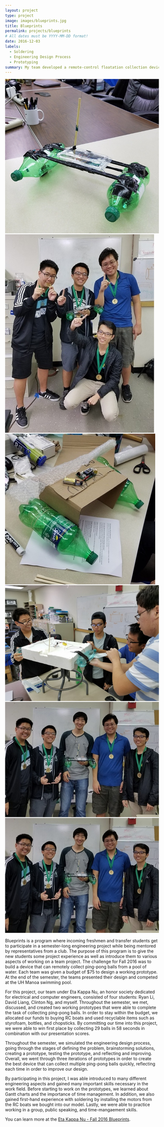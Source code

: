 ```yaml
---
layout: project
type: project
image: images/blueprints.jpg
title: Blueprints
permalink: projects/blueprints
# All dates must be YYYY-MM-DD format!
date: 2016-12-03
labels:
  - Soldering
  - Engineering Design Process
  - Prototyping
summary: My team developed a remote-control floatation collection device that won first place in the Holmes Hall Challenge of Fall 2016.
---
```


<div class="ui small rounded images">
  <img class="ui image" src="../images/blueprints.jpg">
  <img class="ui image" src="../images/blueprints-first.jpg">
  <img class="ui image" src="../images/blueprintsdraft.jpg">
  <img class="ui image" src="../images/blueprintswork.jpg">
  <img class="ui image" src="../images/blueprints-team.jpg">
</div>

<img class="ui image" src="../images/blueprints-team.jpg">

Blueprints is a program where incoming freshmen and transfer students get to participate in a semester-long engineering project while being mentored by representatives from a club. The purpose of this program is to give the new students some project experience as well as introduce them to various aspects of working on a team project. The challenge for Fall 2016 was to build a device that can remotely collect ping-pong balls from a pool of water. Each team was given a budget of $75 to design a working prototype. At the end of the semester, the teams presented their design and competed at the UH Manoa swimming pool.

For this project, our team under Eta Kappa Nu, an honor society dedicated for electrical and computer engineers, consisted of four students: Ryan Li, David Liang, Clinton Ng, and myself. Throughout the semester, we met, discussed, and created two working prototypes that were able to complete the task of collecting ping-pong balls. In order to stay within the budget, we allocated our funds to buying RC boats and used recyclable items such as styrofoam, bottles, and chopsticks. By committing our time into this project, we were able to win first place by collecting 29 balls in 58 seconds in combination with our presentation scores.

Throughout the semester, we simulated the engineering design process, going through the stages of defining the problem, brainstorming solutions, creating a prototype, testing the prototype, and reflecting and improving. Overall, we went through three iterations of prototypes in order to create the best device that can collect multiple ping-pong balls quickly, reflecting each time in order to improve our design. 

By participating in this project, I was able introduced to many different engineering aspects and gained many important skills necessary in the work field. Before starting to work on the prototypes, we learned about Gantt charts and the importance of time management. In addition, we also gained first-hand experience with soldering by installing the motors from the RC boats we bought into our model. Lastly, we were able to practice working in a group, public speaking, and time-mangaement skills. 

You can learn more at the [Eta Kappa Nu - Fall 2016 Blueprints](http://hknhawaii.weebly.com/blueprints1.html).



